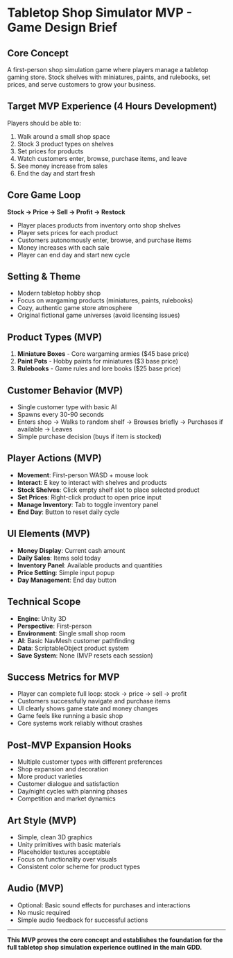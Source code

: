 # Tabletop Shop Simulator MVP - Game Design Brief

## Core Concept
A first-person shop simulation game where players manage a tabletop gaming store. Stock shelves with miniatures, paints, and rulebooks, set prices, and serve customers to grow your business.

## Target MVP Experience (4 Hours Development)
Players should be able to:
1. Walk around a small shop space
2. Stock 3 product types on shelves 
3. Set prices for products
4. Watch customers enter, browse, purchase items, and leave
5. See money increase from sales
6. End the day and start fresh

## Core Game Loop
**Stock → Price → Sell → Profit → Restock**
- Player places products from inventory onto shop shelves
- Player sets prices for each product
- Customers autonomously enter, browse, and purchase items
- Money increases with each sale
- Player can end day and start new cycle

## Setting & Theme
- Modern tabletop hobby shop
- Focus on wargaming products (miniatures, paints, rulebooks)
- Cozy, authentic game store atmosphere
- Original fictional game universes (avoid licensing issues)

## Product Types (MVP)
1. **Miniature Boxes** - Core wargaming armies ($45 base price)
2. **Paint Pots** - Hobby paints for miniatures ($3 base price)  
3. **Rulebooks** - Game rules and lore books ($25 base price)

## Customer Behavior (MVP)
- Single customer type with basic AI
- Spawns every 30-90 seconds
- Enters shop → Walks to random shelf → Browses briefly → Purchases if available → Leaves
- Simple purchase decision (buys if item is stocked)

## Player Actions (MVP)
- **Movement**: First-person WASD + mouse look
- **Interact**: E key to interact with shelves and products
- **Stock Shelves**: Click empty shelf slot to place selected product
- **Set Prices**: Right-click product to open price input
- **Manage Inventory**: Tab to toggle inventory panel
- **End Day**: Button to reset daily cycle

## UI Elements (MVP)
- **Money Display**: Current cash amount
- **Daily Sales**: Items sold today
- **Inventory Panel**: Available products and quantities
- **Price Setting**: Simple input popup
- **Day Management**: End day button

## Technical Scope
- **Engine**: Unity 3D
- **Perspective**: First-person
- **Environment**: Single small shop room
- **AI**: Basic NavMesh customer pathfinding
- **Data**: ScriptableObject product system
- **Save System**: None (MVP resets each session)

## Success Metrics for MVP
- Player can complete full loop: stock → price → sell → profit
- Customers successfully navigate and purchase items
- UI clearly shows game state and money changes
- Game feels like running a basic shop
- Core systems work reliably without crashes

## Post-MVP Expansion Hooks
- Multiple customer types with different preferences
- Shop expansion and decoration
- More product varieties
- Customer dialogue and satisfaction
- Day/night cycles with planning phases
- Competition and market dynamics

## Art Style (MVP)
- Simple, clean 3D graphics
- Unity primitives with basic materials
- Placeholder textures acceptable
- Focus on functionality over visuals
- Consistent color scheme for product types

## Audio (MVP)
- Optional: Basic sound effects for purchases and interactions
- No music required
- Simple audio feedback for successful actions

---

**This MVP proves the core concept and establishes the foundation for the full tabletop shop simulation experience outlined in the main GDD.**